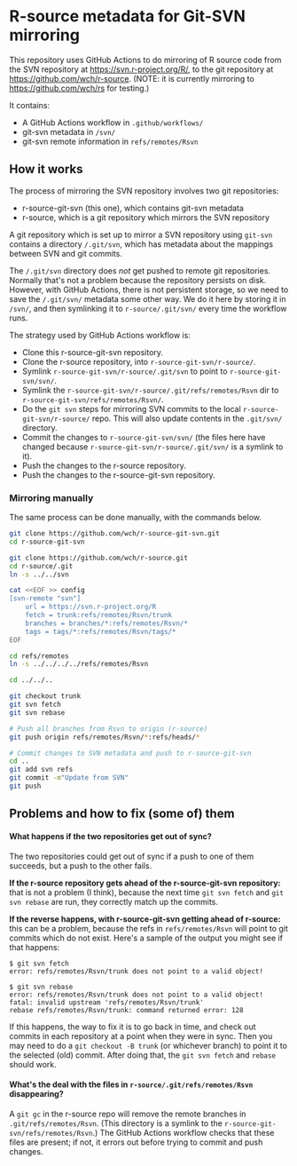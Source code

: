 R-source metadata for Git-SVN mirroring
=======================================

This repository uses GitHub Actions to do mirroring of R source code from the SVN repository at https://svn.r-project.org/R/, to the git repository at https://github.com/wch/r-source. (NOTE: it is currently mirroring to https://github.com/wch/rs for testing.)

It contains:

* A GitHub Actions workflow in `.github/workflows/`
* git-svn metadata in `/svn/`
* git-svn remote information in `refs/remotes/Rsvn`


## How it works

The process of mirroring the SVN repository involves two git repositories:

* r-source-git-svn (this one), which contains git-svn metadata
* r-source, which is a git repository which mirrors the SVN repository

A git repository which is set up to mirror a SVN repository using `git-svn` contains a directory `/.git/svn`, which has metadata about the mappings between SVN and git commits.

The `/.git/svn` directory does _not_ get pushed to remote git repositories. Normally that's not a problem because the repository persists on disk. However, with GitHub Actions, there is not persistent storage, so we need to save the `/.git/svn/` metadata some other way. We do it here by storing it in `/svn/`, and then symlinking it to `r-source/.git/svn/` every time the workflow runs.

The strategy used by GitHub Actions workflow is:

* Clone this r-source-git-svn repository.
* Clone the r-source repository, into `r-source-git-svn/r-source/`.
* Symlink `r-source-git-svn/r-source/.git/svn` to point to `r-source-git-svn/svn/`.
* Symlink the `r-source-git-svn/r-source/.git/refs/remotes/Rsvn` dir to `r-source-git-svn/refs/remotes/Rsvn/`.
* Do the `git svn` steps for mirroring SVN commits to the local `r-source-git-svn/r-source/` repo. This will also update contents in the `.git/svn/` directory.
* Commit the changes to `r-source-git-svn/svn/` (the files here have changed because `r-source-git-svn/r-source/.git/svn/` is a symlink to it).
* Push the changes to the r-source repository.
* Push the changes to the r-source-git-svn repository.


### Mirroring manually

The same process can be done manually, with the commands below.

```bash
git clone https://github.com/wch/r-source-git-svn.git
cd r-source-git-svn

git clone https://github.com/wch/r-source.git
cd r-source/.git
ln -s ../../svn

cat <<EOF >> config
[svn-remote "svn"]
    url = https://svn.r-project.org/R
    fetch = trunk:refs/remotes/Rsvn/trunk
    branches = branches/*:refs/remotes/Rsvn/*
    tags = tags/*:refs/remotes/Rsvn/tags/*
EOF

cd refs/remotes
ln -s ../../../../refs/remotes/Rsvn

cd ../../..

git checkout trunk
git svn fetch
git svn rebase

# Push all branches from Rsvn to origin (r-source)
git push origin refs/remotes/Rsvn/*:refs/heads/*

# Commit changes to SVN metadata and push to r-source-git-svn
cd ..
git add svn refs
git commit -m"Update from SVN"
git push
```

## Problems and how to fix (some of) them

#### What happens if the two repositories get out of sync?

The two repositories could get out of sync if a push to one of them succeeds, but a push to the other fails.

**If the r-source repository gets ahead of the r-source-git-svn repository:** that is not a problem (I think), because the next time `git svn fetch` and `git svn rebase` are run, they correctly match up the commits.

**If the reverse happens, with r-source-git-svn getting ahead of r-source:** this can be a problem, because the refs in `refs/remotes/Rsvn` will point to git commits which do not exist. Here's a sample of the output you might see if that happens:

```
$ git svn fetch
error: refs/remotes/Rsvn/trunk does not point to a valid object!

$ git svn rebase
error: refs/remotes/Rsvn/trunk does not point to a valid object!
fatal: invalid upstream 'refs/remotes/Rsvn/trunk'
rebase refs/remotes/Rsvn/trunk: command returned error: 128
```

If this happens, the way to fix it is to go back in time, and check out commits in each repository at a point when they were in sync. Then you may need to do a `git checkout -B trunk` (or whichever branch) to point it to the selected (old) commit. After doing that, the `git svn fetch` and `rebase` should work.


#### What's the deal with the files in `r-source/.git/refs/remotes/Rsvn` disappearing?

A `git gc` in the r-source repo will remove the remote branches in `.git/refs/remotes/Rsvn`. (This directory is a symlink to the `r-source-git-svn/refs/remotes/Rsvn`.) The GitHub Actions workflow checks that these files are present; if not, it errors out before trying to commit and push changes.
